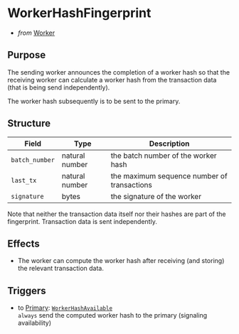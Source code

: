 # WorkerHashFingerprint
- _from_ [Worker](../worker.md)

## Purpose
<!-- --8<-- [start:blurb] -->
The sending worker announces the completion of a worker hash so that the receiving worker can calculate a worker hash from the transaction data (that is being send independently).
<!-- --8<-- [end:blurb] --> 

The worker hash subsequently is to be sent to the primary.

## Structure
| Field          | Type           | Description                                 |
|----------------|----------------|---------------------------------------------|
| `batch_number` | natural number | the batch number of the worker hash         |
| `last_tx`      | natural number | the maximum sequence number of transactions |
| `signature`    | bytes          | the signature of the worker                 |

Note that neither the transaction data itself nor their hashes are part of the fingerprint.
Transaction data is sent independently.

## Effects
- The worker can compute the worker hash
  after receiving (and storing) the relevant transaction data.

## Triggers
- to [Primary](../primary.md): [`WorkerHashAvailable`](../primary/worker-hash-available.md)  
  `always` send the computed worker hash to the primary (signaling availability)  
